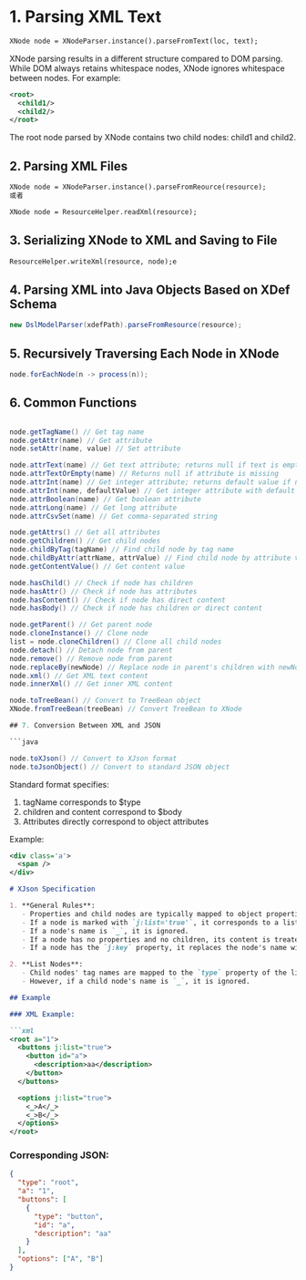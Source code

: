 # 1. Parsing XML Text

```xml
XNode node = XNodeParser.instance().parseFromText(loc, text);
```

XNode parsing results in a different structure compared to DOM parsing. While DOM always retains whitespace nodes, XNode ignores whitespace between nodes. For example:

```xml
<root>
  <child1/>
  <child2/>
</root>    
```

The root node parsed by XNode contains two child nodes: child1 and child2.

## 2. Parsing XML Files

```xml
XNode node = XNodeParser.instance().parseFromReource(resource);
或者

XNode node = ResourceHelper.readXml(resource);
```

## 3. Serializing XNode to XML and Saving to File

```xml
ResourceHelper.writeXml(resource, node);e
```

## 4. Parsing XML into Java Objects Based on XDef Schema

```java
new DslModelParser(xdefPath).parseFromResource(resource);
```

## 5. Recursively Traversing Each Node in XNode

```java
node.forEachNode(n -> process(n));
```

## 6. Common Functions

```java

node.getTagName() // Get tag name
node.getAttr(name) // Get attribute
node.setAttr(name, value) // Set attribute

node.attrText(name) // Get text attribute; returns null if text is empty
node.attrTextOrEmpty(name) // Returns null if attribute is missing
node.attrInt(name) // Get integer attribute; returns default value if not present
node.attrInt(name, defaultValue) // Get integer attribute with default value
node.attrBoolean(name) // Get boolean attribute
node.attrLong(name) // Get long attribute
node.attrCsvSet(name) // Get comma-separated string

node.getAttrs() // Get all attributes
node.getChildren() // Get child nodes
node.childByTag(tagName) // Find child node by tag name
node.childByAttr(attrName, attrValue) // Find child node by attribute value
node.getContentValue() // Get content value

node.hasChild() // Check if node has children
node.hasAttr() // Check if node has attributes
node.hasContent() // Check if node has direct content
node.hasBody() // Check if node has children or direct content

node.getParent() // Get parent node
node.cloneInstance() // Clone node
list = node.cloneChildren() // Clone all child nodes
node.detach() // Detach node from parent
node.remove() // Remove node from parent
node.replaceBy(newNode) // Replace node in parent's children with newNode
node.xml() // Get XML text content
node.innerXml() // Get inner XML content

node.toTreeBean() // Convert to TreeBean object
XNode.fromTreeBean(treeBean) // Convert TreeBean to XNode

## 7. Conversion Between XML and JSON

```java

node.toXJson() // Convert to XJson format
node.toJsonObject() // Convert to standard JSON object
```

Standard format specifies:

1. tagName corresponds to $type
2. children and content correspond to $body
3. Attributes directly correspond to object attributes

Example:

```xml
<div class='a'>
  <span />
</div>    
```


```markdown
# XJson Specification

1. **General Rules**:
   - Properties and child nodes are typically mapped to object properties.
   - If a node is marked with `j:list='true'`, it corresponds to a list object.
   - If a node's name is `_`, it is ignored.
   - If a node has no properties and no children, its content is treated as its value.
   - If a node has the `j:key` property, it replaces the node's name with the property's name.

2. **List Nodes**:
   - Child nodes' tag names are mapped to the `type` property of the list object.
   - However, if a child node's name is `_`, it is ignored.

## Example

### XML Example:

```xml
<root a="1">
  <buttons j:list="true">
    <button id="a">
      <description>aa</description>
    </button>
  </buttons>

  <options j:list="true">
    <_>A</_>
    <_>B</_>
  </options>
</root>
```

### Corresponding JSON:

```json
{
  "type": "root",
  "a": "1",
  "buttons": [
    {
      "type": "button",
      "id": "a",
      "description": "aa"
    }
  ],
  "options": ["A", "B"]
}
```
